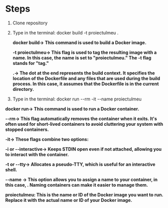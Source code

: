 # Steps
1. Clone repository
2. Type in the terminal: docker build -t proiectulmeu .
   
   **docker build-> This command is used to build a Docker image.**

   **-t proiectulmeu-> This flag is used to tag the resulting image with a name. In this case, the name is set to "proiectulmeu." The -t flag stands for "tag."**

   **.-> The dot at the end represents the build context. It specifies the location of the Dockerfile and any files that are used during the build process. In this case, it assumes that the Dockerfile is in the current directory.**
 
3. Type in the terminal: docker run --rm -it --name <my-running-app> proiectulmeu

 **docker run-> This command is used to run a Docker container.**

  **--rm-> This flag automatically removes the container when it exits. It's often used for short-lived containers to avoid cluttering your system with stopped     containers.**

  **-it-> These flags combine two options:**
  
  **-i or --interactive-> Keeps STDIN open even if not attached, allowing you to interact with the container.**
  
  **-t or --tty-> Allocates a pseudo-TTY, which is useful for an interactive shell.**
  
  **--name <my-running-app>-> This option allows you to assign a name to your container, in this case, <my-running-app>. Naming containers can make it easier to manage them.**

  **proiectulmeu: This is the name or ID of the Docker image you want to run. Replace it with the actual name or ID of your Docker image.**

